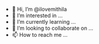 - 👋 Hi, I’m @ilovemithila
- 👀 I’m interested in ...
- 🌱 I’m currently learning ...
- 💞️ I’m looking to collaborate on ...
- 📫 How to reach me ...

<!---
ilovemithila/ilovemithila is a ✨ special ✨ repository because its `README.md` (this file) appears on your GitHub profile.
You can click the Preview link to take a look at your changes.
--->
